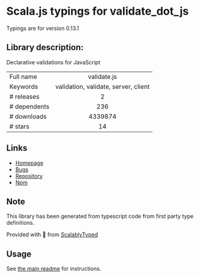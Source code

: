 
# Scala.js typings for validate_dot_js

Typings are for version 0.13.1

## Library description:
Declarative validations for JavaScript

|                    |                 |
| ------------------ | :-------------: |
| Full name          | validate.js |
| Keywords           | validation, validate, server, client |
| # releases         | 2 |
| # dependents       | 236 |
| # downloads        | 4339874 |
| # stars            | 14 |

## Links
- [Homepage](http://validatejs.org)
- [Bugs](https://github.com/ansman/validate.js/issues)
- [Repository](https://github.com/ansman/validate.js)
- [Npm](https://www.npmjs.com/package/validate.js)
    


## Note
This library has been generated from typescript code from first party type definitions.

Provided with :purple_heart: from [ScalablyTyped](https://github.com/oyvindberg/ScalablyTyped)

## Usage
See [the main readme](../../readme.md) for instructions.


